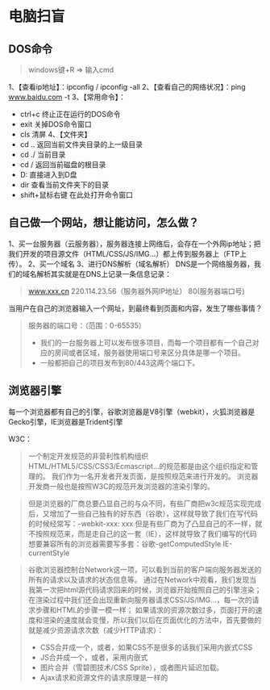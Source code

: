 # 电脑扫盲

## DOS命令
> windows键+R => 输入cmd

1、【查看ip地址】：ipconfig / ipconfig -all
2、【查看自己的网络状况】：ping www.baidu.com -t
3、【常用命令】：
- ctrl+c 终止正在运行的DOS命令
- exit 关掉DOS命令窗口
- cls 清屏
4、【文件夹】
- cd .. 返回当前文件夹目录的上一级目录
- cd ./ 当前目录
- cd / 返回当前磁盘的根目录
- D: 直接进入到D盘
- dir 查看当前文件夹下的目录
- shift+鼠标右键 在此处打开命令窗口

## 自己做一个网站，想让能访问，怎么做？
1、买一台服务器（云服务器），服务器连接上网络后，会存在一个外网ip地址；把我们开发的项目源文件（HTML/CSS/JS/IMG...）都上传到服务器上（FTP上传）。
2、买一个域名
3、进行DNS解析（域名解析）
DNS是一个网络服务器，我们的域名解析其实就是在DNS上记录一条信息记录：
> www.xxx.cn 220.114.23.56（服务器外网IP地址） 80(服务器端口号)

当用户在自己的浏览器输入一个网址，到最终看到页面和内容，发生了哪些事情？


> 服务器的端口号：（范围：0-65535）
> - 我们的一台服务器上可以发布很多项目，而每一个项目都有一个自己对应的房间或者区域，服务器使用端口号来区分具体是哪一个项目。
> - 一般都把自己的项目发布到80/443这两个端口下。


## 浏览器引擎
每一个浏览器都有自己的引擎，谷歌浏览器是V8引擎（webkit），火狐浏览器是Gecko引擎，IE浏览器是Trident引擎

W3C：
> 一个制定开发规范的非营利性机构组织 HTML/HTML5/CSS/CSS3/Ecmascript...的规范都是由这个组织指定和管理的。
> 我们作为一名开发者开发页面，是按照规范来进行开发的。
> 浏览器开发商一般也是按照W3C的规范开发浏览器的渲染引擎的。


> 但是浏览器的厂商总要凸显自己的与众不同，有些厂商把w3c规范实现完成后，又增加了一些自己独有的好东西（谷歌），这样就导致了我们在写代码的时候经常写：-webkit-xxx: xxx
> 但是有些厂商为了凸显自己的不一样，就不按照规范来，而是走自己的这一套（IE），这样就导致了我们编写的代码想要兼容所有的浏览器需要写多套：谷歌-getComputedStyle IE-currentStyle

> 谷歌浏览器控制台Network这一项，可以看到当前的客户端向服务器发送的所有的请求以及请求的状态信息等。
> 通过在Network中观看，我们发现当我第一次把html源代码请求回来的时候，浏览器开始按照自己的引擎渲染；
> 在渲染过程中我们还会出现重新向服务器请求CSS/JS/IMG...，每一次的请求步骤和HTML的步骤一模一样；
> 如果请求的资源次数过多，页面打开的速度和渲染的速度就会变慢，所以我们以后在页面优化的方法中，首先要做的就是减少资源请求次数（减少HTTP请求）：
> - CSS合并成一个，或者，如果CSS不是很多的话我们采用内嵌式CSS
> - JS合并成一个，或者，采用内嵌式
> - 图片合并（雪碧图技术/CSS Sprite），或者图片延迟加载。 
> - Ajax请求和资源文件的请求原理是一样的